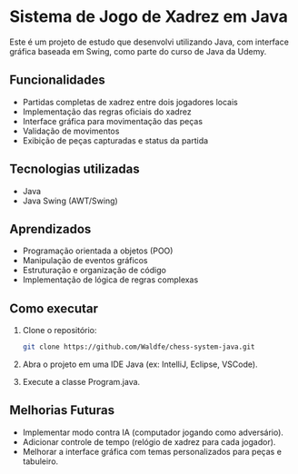 # Sistema de Jogo de Xadrez em Java

Este é um projeto de estudo que desenvolvi utilizando Java, com interface gráfica baseada em Swing, como parte do curso de Java da Udemy.

## Funcionalidades
- Partidas completas de xadrez entre dois jogadores locais
- Implementação das regras oficiais do xadrez
- Interface gráfica para movimentação das peças
- Validação de movimentos
- Exibição de peças capturadas e status da partida

## Tecnologias utilizadas
- Java
- Java Swing (AWT/Swing)

## Aprendizados
- Programação orientada a objetos (POO)
- Manipulação de eventos gráficos
- Estruturação e organização de código
- Implementação de lógica de regras complexas

## Como executar
1. Clone o repositório:
   ```bash
   git clone https://github.com/Waldfe/chess-system-java.git
   ```
2. Abra o projeto em uma IDE Java (ex: IntelliJ, Eclipse, VSCode).

3. Execute a classe Program.java.

## Melhorias Futuras
- Implementar modo contra IA (computador jogando como adversário).
- Adicionar controle de tempo (relógio de xadrez para cada jogador).
- Melhorar a interface gráfica com temas personalizados para peças e tabuleiro.
